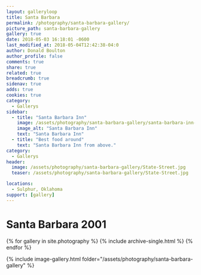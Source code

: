 ```yaml
---
layout: galleryloop
title: Santa Barbara
permalink: /photography/santa-barbara-gallery/
picture_path: santa-barbara-gallery
gallery: true
date: 2018-05-03 16:18:01 -0600
last_modified_at: 2018-05-04T12:42:38-04:0
author: Donald Boulton
author_profile: false
comments: true
share: true
related: true
breadcrumb: true
sidenav: true
adds: true
cookies: true
category:
  - Gallerys
sidebar:
  - title: "Santa Barbara Inn"
    image: /assets/photography/santa-barbara-gallery/santa-barbara-inn-853x480.jpg
    image_alt: "Santa Barbara Inn"
    text: "Santa Barbara Inn"
  - title: "Best food around"
    text: "Santa Barbara Inn from above."
category:
  - Gallerys
header:
  image: /assets/photography/santa-barbara-gallery/State-Street.jpg
  teaser: /assets/photography/santa-barbara-gallery/State-Street.jpg

locations:
  - Sulphur, Oklahoma
support: [gallery]
---
```

# Santa Barbara 2001

{% for gallery in site.photography %}
  {% include archive-single.html %}
{% endfor %}

{% include image-gallery.html folder="/assets/photography/santa-barbara-gallery" %}